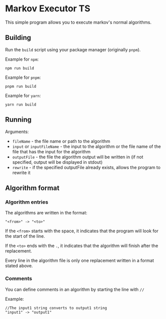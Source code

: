 # Markov Executor TS

This simple program allows you to execute markov's normal algorithms.

## Building

Run the `build` script using your package manager (originally `pnpm`).

Example for `npm`:
```
npm run build
```

Example for `pnpm`:
```
pnpm run build
```

Example for `yarn`:
```
yarn run build
```


## Running

Arguments:
- `fileName` - the file name or path to the algorithm
- `input` or `inputFileName` - the input to the algorithm or the file name of the file that has the input for the algorithm
- `outputFile` - the file the algorithm output will be written in (if not specified, output will be displayed in stdout)
- `rewrite` - if the specified outputFile already exists, allows the program to rewrite it

## Algorithm format

### Algorithm entries

The algorithms are written in the format:
```
"<from>" -> "<to>"
```

If the `<from>` starts with the space, it indicates that the program will look for the start of the line.

If the `<to>` ends with the `.`, it indicates that the algorithm will finish after the replacement.

Every line in the algorithm file is only one replacement written in a format stated above.

### Comments

You can define comments in an algorithm by starting the line with `//`

Example:

```
//The input1 string converts to output1 string
"input1" -> "output1"
```
